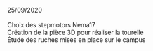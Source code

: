 25/09/2020
<br/> <br/>
Choix des stepmotors Nema17<br/>
Création de la pièce 3D pour réaliser la tourelle<br/>
Étude des ruches mises en place sur le campus <br/>
